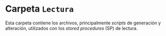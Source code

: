 # Carpeta `Lectura`

Esta carpeta contiene los archivos, principalmente *scripts* de generación y alteración, utilizados con los *stored procedures* (SP) de lectura.